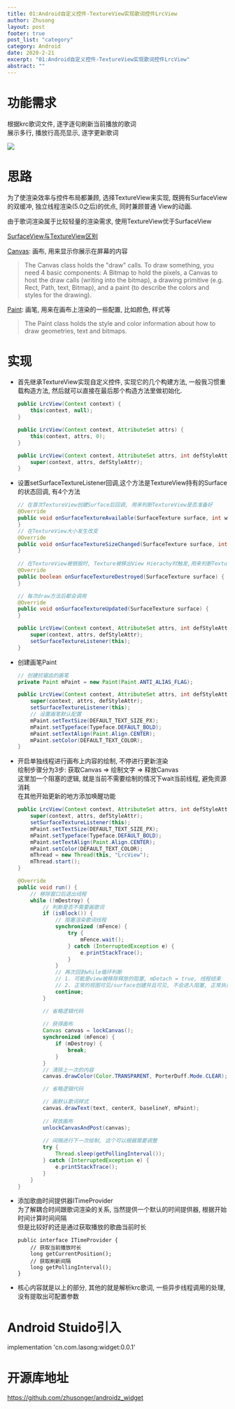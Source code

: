```yaml
---
title: 01:Android自定义控件-TextureView实现歌词控件LrcView
author: Zhusong
layout: post
footer: true
post_list: "category"
category: Android
date: 2020-2-21
excerpt: "01:Android自定义控件-TextureView实现歌词控件LrcView"
abstract: ""
---
```


# 功能需求

根据krc歌词文件, 逐字逐句刷新当前播放的歌词  
展示多行, 播放行高亮显示, 逐字更新歌词  

![](https://www.lasong.com.cn/assets/img/gif/lyric.gif)

# 思路

为了使渲染效率与控件布局都兼顾, 选择TextureView来实现, 既拥有SurfaceView的双缓冲, 独立线程渲染(5.0之后)的优点, 同时兼顾普通  View的动画.


由于歌词渲染属于比较轻量的渲染需求, 使用TextureView优于SurfaceView


[SurfaceView与TextureView区别](https://blog.csdn.net/while0/article/details/81481771)  

[Canvas](https://developer.android.com/reference/android/graphics/Canvas): 画布, 用来显示你展示在屏幕的内容
> The Canvas class holds the "draw" calls. To draw something, you need 4 basic components: A Bitmap to hold the pixels, a Canvas to host the draw calls (writing into the bitmap), a drawing primitive (e.g. Rect, Path, text, Bitmap), and a paint (to describe the colors and styles for the drawing).

[Paint](https://developer.android.com/reference/android/graphics/Paint): 画笔, 用来在画布上渲染的一些配置, 比如颜色, 样式等
> The Paint class holds the style and color information about how to draw geometries, text and bitmaps.


# 实现
* 首先继承TextureView实现自定义控件, 实现它的几个构建方法, 一般我习惯重载构造方法, 然后就可以直接在最后那个构造方法里做初始化.

	```java
	public LrcView(Context context) {
        this(context, null);
    }
	
    public LrcView(Context context, AttributeSet attrs) {
        this(context, attrs, 0);
    }
	
    public LrcView(Context context, AttributeSet attrs, int defStyleAttr) {
        super(context, attrs, defStyleAttr);
    }
	```

* 设置setSurfaceTextureListener回调,这个方法是TextureView持有的Surface的状态回调, 有4个方法

	```java
	// 在首次TextureView创建Surface后回调, 用来判断TextureView是否准备好
	@Override
	public void onSurfaceTextureAvailable(SurfaceTexture surface, int width, int height) {
	}
	// 在TextureView大小发生改变
	@Override
	public void onSurfaceTextureSizeChanged(SurfaceTexture surface, int width, int height) {
	}
	    
	// 在TextureView被销毁时, Texture被移出View Hierachy时触发,用来判断TextureView是否还可用
	@Override
	public boolean onSurfaceTextureDestroyed(SurfaceTexture surface) {
	}
	
	// 每次draw方法后都会调用
	@Override
	public void onSurfaceTextureUpdated(SurfaceTexture surface) {
	}
	
	public LrcView(Context context, AttributeSet attrs, int defStyleAttr) {
        super(context, attrs, defStyleAttr);
        setSurfaceTextureListener(this);
    }
	```
* 创建画笔Paint

	```java
	// 创建抗锯齿的画笔
	private Paint mPaint = new Paint(Paint.ANTI_ALIAS_FLAG);
	
	public LrcView(Context context, AttributeSet attrs, int defStyleAttr) {
        super(context, attrs, defStyleAttr);
        setSurfaceTextureListener(this);
        // 设置画笔默认配置
        mPaint.setTextSize(DEFAULT_TEXT_SIZE_PX);
        mPaint.setTypeface(Typeface.DEFAULT_BOLD);
        mPaint.setTextAlign(Paint.Align.CENTER);
        mPaint.setColor(DEFAULT_TEXT_COLOR);
    }
	```
	
* 开启单独线程进行画布上内容的绘制, 不停进行更新渲染   
  绘制步骤分为3步: 获取Canvas => 绘制文字 => 释放Canvas  
  这里加一个阻塞的逻辑, 就是当前不需要绘制的情况下wait当前线程, 避免资源消耗  
  在其他开始更新的地方添加唤醒功能

	```java
	public LrcView(Context context, AttributeSet attrs, int defStyleAttr) {
        super(context, attrs, defStyleAttr);
        setSurfaceTextureListener(this);
        mPaint.setTextSize(DEFAULT_TEXT_SIZE_PX);
        mPaint.setTypeface(Typeface.DEFAULT_BOLD);
        mPaint.setTextAlign(Paint.Align.CENTER);
        mPaint.setColor(DEFAULT_TEXT_COLOR);
        mThread = new Thread(this, "LrcView");
        mThread.start();
    }
    
    @Override
    public void run() {
        // 移除窗口后退出线程
        while (!mDestroy) {
            // 判断是否不需要画歌词
            if (isBlock()) {
                // 阻塞渲染歌词线程
                synchronized (mFence) {
                    try {
                        mFence.wait();
                    } catch (InterruptedException e) {
                        e.printStackTrace();
                    }
                }
                // 再次回到while循环判断
                // 1. 可能是view被移除释放的阻塞, mDetach = true, 线程结束
                // 2. 正常的视图可见/surface创建并且可见, 不会进入阻塞, 正常执行下面的渲染逻辑
                continue;
            }

            // 省略逻辑代码
            
            // 获得画布
            Canvas canvas = lockCanvas();
            synchronized (mFence) {
                if (mDestroy) {
                    break;
                }
            }
            // 清除上一次的内容
            canvas.drawColor(Color.TRANSPARENT, PorterDuff.Mode.CLEAR);

            // 省略逻辑代码

            // 画默认歌词样式
            canvas.drawText(text, centerX, baselineY, mPaint);
            
            // 释放画布
            unlockCanvasAndPost(canvas);
            
            // 间隔进行下一次绘制, 这个可以根据需要调整
            try {
                Thread.sleep(getPollingInterval());
            } catch (InterruptedException e) {
                e.printStackTrace();
            }
        }
    }
    
	```
		
* 添加歌曲时间提供器ITimeProvider  
  为了解耦合时间跟歌词渲染的关系, 当然提供一个默认的时间提供器, 根据开始时间计算时间间隔  
  但是比较好的还是通过获取播放的歌曲当前时长

	```
	public interface ITimeProvider {
		// 获取当前播放时长
	    long getCurrentPosition();
		// 获取刷新间隔
	    long getPollingInterval();
	}
	```
	
* 核心内容就是以上的部分, 其他的就是解析krc歌词, 一些异步线程调用的处理, 没有提取出可配置参数  

# Android Stuido引入

implementation 'cn.com.lasong:widget:0.0.1'

# 开源库地址
<https://github.com/zhusonger/androidz_widget>